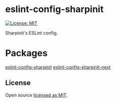 # eslint-config-sharpinit

[![License: MIT](https://img.shields.io/badge/License-MIT-yellow.svg)](https://opensource.org/licenses/MIT)

Sharpinit's ESLint config.

# Packages
[eslint-config-sharpinit](https://github.com/vimutti77/eslint-config-sharpinit/tree/main/packages/eslint-config-sharpinit)
[eslint-config-sharpinit-next](https://github.com/vimutti77/eslint-config-sharpinit/tree/main/packages/eslint-config-sharpinit-next)

## License

Open source [licensed as MIT](https://github.com/vimutti77/eslint-config-sharpinit/blob/main/LICENSE).
